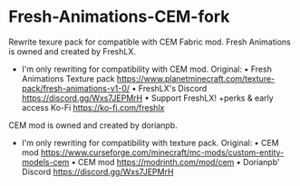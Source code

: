 # Fresh-Animations-CEM-fork
Rewrite texure pack for compatible with CEM Fabric mod.
Fresh Animations is owned and created by FreshLX. 
- I'm only rewriting for compatibility with CEM mod.
Original:
• Fresh Animations Texture pack https://www.planetminecraft.com/texture-pack/fresh-animations-v1-0/
• FreshLX's Discord https://discord.gg/Wxs7JEPMrH
• Support FreshLX! +perks & early access Ko-Fi https://ko-fi.com/freshlx

CEM mod is owned and created by dorianpb.
- I'm only rewriting for compatibility with texture pack.
Original:
• CEM mod https://www.curseforge.com/minecraft/mc-mods/custom-entity-models-cem
• CEM mod https://modrinth.com/mod/cem
• Dorianpb' Discord https://discord.gg/Wxs7JEPMrH
